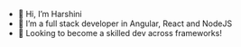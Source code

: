 - 👋 Hi, I’m Harshini
- 👀 I’m a full stack developer in Angular, React and NodeJS
- 🌱 Looking to become a skilled dev across frameworks!


<!---
Harshini3228/Harshini3228 is a ✨ special ✨ repository because its `README.md` (this file) appears on your GitHub profile.
You can click the Preview link to take a look at your changes.
--->
